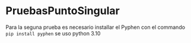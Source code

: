 # PruebasPuntoSingular
Para la seguna prueba es necesario installar el Pyphen con el commando
```pip install pyphen``` se uso python 3.10
